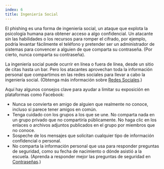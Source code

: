 ```yaml
---
index: 6
title: Ingeniería Social
---
```

El phishing es una forma de ingeniería social, un ataque que explota la psicología humana para obtener acceso a algo confidencial. Un atacante sin las habilidades o los recursos para romper el cifrado, por ejemplo, podría levantar fácilmente el teléfono y pretender ser un administrador de sistemas para convencer a alguien de que comparta su contraseña. (Por cierto, nunca comparta su contraseña).

La ingeniería social puede ocurrir en línea o fuera de línea, desde un sitio de citas hasta un bar. Pero los atacantes aprovechan toda la información personal que compartimos en las redes sociales para llevar a cabo la ingeniería social. (Obtenga más información sobre [Redes Sociales](umbrella://communications/social-media).)

Aquí hay algunos consejos clave para ayudar a limitar su exposición en plataformas como Facebook:

*   Nunca se convierta en amigo de alguien que realmente no conoce, incluso si parece tener amigos en común.
*   Tenga cuidado con los grupos a los que se une. No comparta nada en un grupo privado que no compartiría públicamente. No haga clic en los enlaces o archivos adjuntos publicados en el grupo por miembros que no conoce.
*   Sospeche de los mensajes que solicitan cualquier tipo de información confidencial o personal.
*   No comparta la información personal que usa para responder preguntas de seguridad, como su fecha de nacimiento o dónde asistió a la escuela. (Aprenda a responder mejor las preguntas de seguridad en [Contraseñas](umbrella://information/passwords).)